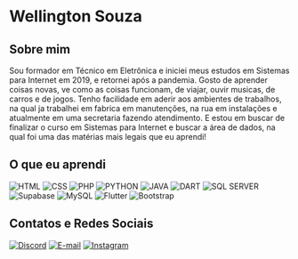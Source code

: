# Wellington Souza
## Sobre mim
Sou formador em Técnico em Eletrônica e iniciei meus estudos em Sistemas para Internet em 2019, e retornei após a pandemia.
Gosto de aprender coisas novas, ve como as coisas funcionam, de viajar, ouvir musicas, de carros e de jogos.
Tenho facilidade em aderir aos ambientes de trabalhos, na qual ja trabalhei em fabrica em manutenções, na rua em instalações e atualmente em uma secretaria fazendo atendimento. E estou em buscar de finalizar o curso em Sistemas para Internet e buscar a área de dados, na qual foi uma das matérias mais legais que eu aprendi!

## O que eu aprendi 

![HTML](https://img.shields.io/badge/HTML5-blue?style=for-the-badge&logo=html5&logoColor=white) ![CSS](https://img.shields.io/badge/CSS3-blue?style=for-the-badge&logoColor=black) ![PHP](https://img.shields.io/badge/PHP-blue?style=for-the-badge&logo=php&logoColor=white) ![PYTHON](https://img.shields.io/badge/Python-blue?style=for-the-badge&logo=python&logoColor=white) ![JAVA](https://img.shields.io/badge/Java-blue?style=for-the-badge&logo=java&logoColor=white) ![DART](https://img.shields.io/badge/dart-blue?style=for-the-badge&logo=dart&logoColor=white)
![SQL SERVER](https://img.shields.io/badge/sqlserver-blue?style=for-the-badge&logoColor=white) ![Supabase](https://img.shields.io/badge/Supabase-blue?style=for-the-badge&logo=supabase&logoColor=white) ![MySQL](https://img.shields.io/badge/mysql-blue?style=for-the-badge&logo=mysql&logoColor=white)
![Flutter](https://img.shields.io/badge/Flutter-blue?style=for-the-badge&logo=flutter&logoColor=white) ![Bootstrap](https://img.shields.io/badge/-boostrap-blue?style=for-the-badge&logo=bootstrap&labelColor=blue&logoColor=white)

## Contatos e Redes Sociais
[![Discord](https://img.shields.io/badge/discord-blue?style=for-the-badge&logo=discord&logoColor=white)](https://discord.com/channels/@zeesouza/) [![E-mail](https://img.shields.io/badge/-Email-blue?style=for-the-badge&logo=microsoft-outlook&logoColor=007BFF)](mailto:wellington.sojo@outlook.com.br) [![Instagram](https://img.shields.io/badge/-Instagram-blue?style=for-the-badge&logo=instagram&logoColor=white)](https://www.instagram.com/zeesouza1/)
